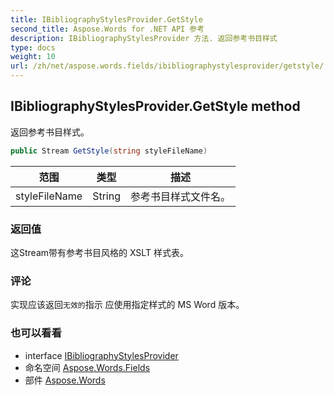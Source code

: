 ```yaml
---
title: IBibliographyStylesProvider.GetStyle
second_title: Aspose.Words for .NET API 参考
description: IBibliographyStylesProvider 方法. 返回参考书目样式
type: docs
weight: 10
url: /zh/net/aspose.words.fields/ibibliographystylesprovider/getstyle/
---
```

## IBibliographyStylesProvider.GetStyle method

返回参考书目样式。

```csharp
public Stream GetStyle(string styleFileName)
```

| 范围 | 类型 | 描述 |
| --- | --- | --- |
| styleFileName | String | 参考书目样式文件名。 |

### 返回值

这Stream带有参考书目风格的 XSLT 样式表。

### 评论

实现应该返回`无效的`指示 应使用指定样式的 MS Word 版本。

### 也可以看看

* interface [IBibliographyStylesProvider](../)
* 命名空间 [Aspose.Words.Fields](../../ibibliographystylesprovider/)
* 部件 [Aspose.Words](../../../)


